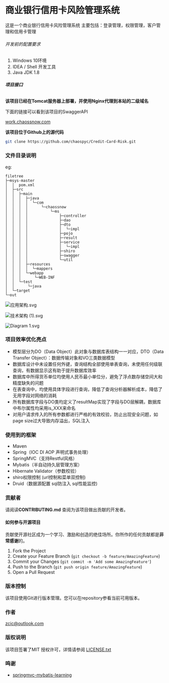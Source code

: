 

# 商业银行信用卡风险管理系统
这是一个商业银行信用卡风险管理系统
主要包括：登录管理，权限管理，客户管理和信用卡管理




###### 开发前的配置要求


1. Windows 10环境
2. IDEA / Shell 开发工具
3. Java JDK 1.8 

###### **项目接口**

**该项目已经在Tomcat服务器上部署，并使用Nginx代理到本站的二级域名**

下面的链接可以看到该项目的SwaggerAPI

[work.chaossnow.com](https://work.chaossnow.com/swagger-ui.html)


**该项目位于Github上的源代码**



```sh
git clone https://github.com/chaospyc/Credit-Card-Risk.git
```

### 文件目录说明
eg:

```
filetree                         
├─msys-master
│  │  pom.xml 
│  ├─src
│  │  ├─main
│  │  │  ├─java
│  │  │  │  └─com
│  │  │  │      └─chaossnow
│  │  │  │          └─ms
│  │  │  │              ├─controller
│  │  │  │              ├─dao
│  │  │  │              ├─dto
│  │  │  │              │  └─impl
│  │  │  │              ├─pojo
│  │  │  │              ├─result
│  │  │  │              ├─service
│  │  │  │              │  └─impl
│  │  │  │              ├─shiro
│  │  │  │              ├─swagger
│  │  │  │              └─util             
│  │  │  ├─resources
│  │  │  │  └─mappers
│  │  │  └─webapp
│  │  │      └─WEB-INF
│  │  └─test
│  │      └─java
│  └─target  
└─out

```

![应用架构.svg](https://cdn.nlark.com/yuque/0/2022/svg/27863679/1661001951759-7495cf70-54ed-4327-a39c-a5ceded1f03e.svg#clientId=u368c56c8-99ec-4&crop=0&crop=0&crop=1&crop=1&from=drop&id=uc6ad971b&margin=%5Bobject%20Object%5D&name=%E5%BA%94%E7%94%A8%E6%9E%B6%E6%9E%84.svg&originHeight=688&originWidth=783&originalType=binary&ratio=1&rotation=0&showTitle=false&size=17199&status=done&style=none&taskId=u27f670fc-dfa4-4c39-a424-13b30a3f123&title=)

![技术架构 (1).svg](https://cdn.nlark.com/yuque/0/2022/svg/27863679/1661002039173-df8f38c6-3675-4205-b5ef-09f6c870514f.svg#clientId=u2ed616e8-8474-4&crop=0&crop=0&crop=1&crop=1&from=drop&id=ue805a49e&margin=%5Bobject%20Object%5D&name=%E6%8A%80%E6%9C%AF%E6%9E%B6%E6%9E%84%20%281%29.svg&originHeight=758&originWidth=837&originalType=binary&ratio=1&rotation=0&showTitle=false&size=24237&status=done&style=none&taskId=u5795aae5-ef65-4ec7-a3f6-dd32db9c974&title=)

![Diagram 1.svg](https://cdn.nlark.com/yuque/0/2022/svg/27863679/1661002686763-e3e1a882-52a5-4488-ab44-56b57245b174.svg#clientId=u2ed616e8-8474-4&crop=0&crop=0&crop=1&crop=1&from=drop&id=u7e2cad18&margin=%5Bobject%20Object%5D&name=Diagram%201.svg&originHeight=2257&originWidth=1573&originalType=binary&ratio=1&rotation=0&showTitle=false&size=146493&status=done&style=none&taskId=ue2122289-f448-446e-ab48-04d74ae788e&title=)



### 项目效率优化亮点

- 模型层分为DO（Data Object）此对象与数据库表结构一一对应，DTO（Data Transfer Object）：数据传输对象和VO三类数据模型
- 数据库设计中未设置任何外键，查询结构全部使用单表查询，未使用任何级联查询，有数据显示这有助于提升数据库效率
- 数据库中所得货币单位均使用人民币最小单位分，避免了浮点数存储空间大和精度缺失的问题
- 在表查询中，均使用具体字段进行查询，降低了查询分析器解析成本，降低了无用字段对网络的消耗
- 所有数据库字段与DO类均定义了resultMap实现了字段与DO层解耦，数据库中布尔属性均采用is_XXX来命名
- 对用户请求传入的所有参数都进行严格的有效校验，防止出现安全问题，如page size过大导致内存溢出，SQL注入


### 使用到的框架

- Maven
- Spring（IOC DI AOP 声明式事务处理）
- SpringMVC（支持Restful风格）
- Mybatis（半自动持久层管理方案）
- Hibernate Validator（参数校验）
- shiro权限控制 (url控制和菜单双控制)
- Druid（数据源配置 sql防注入 sql性能监控)

### 贡献者

请阅读**CONTRIBUTING.md** 查阅为该项目做出贡献的开发者。

#### 如何参与开源项目

贡献使开源社区成为一个学习、激励和创造的绝佳场所。你所作的任何贡献都是**非常感谢**的。


1. Fork the Project
2. Create your Feature Branch (`git checkout -b feature/AmazingFeature`)
3. Commit your Changes (`git commit -m 'Add some AmazingFeature'`)
4. Push to the Branch (`git push origin feature/AmazingFeature`)
5. Open a Pull Request



### 版本控制

该项目使用Git进行版本管理。您可以在repository参看当前可用版本。

### 作者
zcic@outlook.com


### 版权说明

该项目签署了MIT 授权许可，详情请参阅 [LICENSE.txt](https://github.com/chaospyc/Credit-Card-Risk/master/LICENSE.txt)

### 鸣谢


- [springmvc-mybatis-learning](https://github.com/brianway/springmvc-mybatis-learning)







